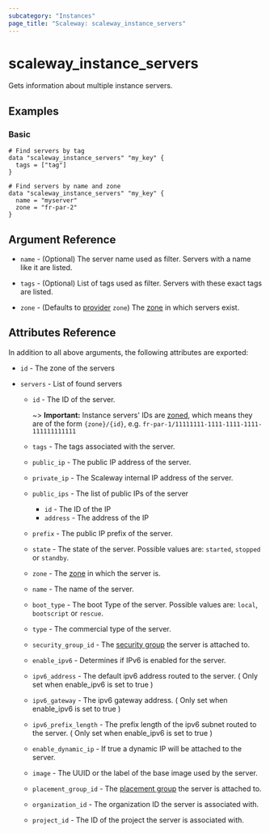 ```yaml
---
subcategory: "Instances"
page_title: "Scaleway: scaleway_instance_servers"
---
```


# scaleway_instance_servers

Gets information about multiple instance servers.

## Examples

### Basic

```hcl
# Find servers by tag
data "scaleway_instance_servers" "my_key" {
  tags = ["tag"]
}

# Find servers by name and zone
data "scaleway_instance_servers" "my_key" {
  name = "myserver"
  zone = "fr-par-2"
}
```

## Argument Reference

- `name` - (Optional) The server name used as filter. Servers with a name like it are listed.

- `tags` - (Optional) List of tags used as filter. Servers with these exact tags are listed.

- `zone` - (Defaults to [provider](../index.md#zone) `zone`) The [zone](../guides/regions_and_zones.md#zones) in which servers exist.

## Attributes Reference

In addition to all above arguments, the following attributes are exported:

- `id` - The zone of the servers

- `servers` - List of found servers
    - `id` - The ID of the server.

        ~> **Important:** Instance servers' IDs are [zoned](../guides/regions_and_zones.md#resource-ids), which means they are of the form `{zone}/{id}`, e.g. `fr-par-1/11111111-1111-1111-1111-111111111111`

    - `tags` - The tags associated with the server.
    - `public_ip` - The public IP address of the server.
    - `private_ip` - The Scaleway internal IP address of the server.
    - `public_ips` - The list of public IPs of the server
        - `id` - The ID of the IP
        - `address` - The address of the IP
    - `prefix` - The public IP prefix of the server.
    - `state` - The state of the server. Possible values are: `started`, `stopped` or `standby`.
    - `zone` - The [zone](../guides/regions_and_zones.md#zones) in which the server is.
    - `name` - The name of the server.
    - `boot_type` - The boot Type of the server. Possible values are: `local`, `bootscript` or `rescue`.
    - `type` - The commercial type of the server.
    - `security_group_id` - The [security group](https://developers.scaleway.com/en/products/instance/api/#security-groups-8d7f89) the server is attached to.
    - `enable_ipv6` - Determines if IPv6 is enabled for the server.
    - `ipv6_address` - The default ipv6 address routed to the server. ( Only set when enable_ipv6 is set to true )
    - `ipv6_gateway` - The ipv6 gateway address. ( Only set when enable_ipv6 is set to true )
    - `ipv6_prefix_length` - The prefix length of the ipv6 subnet routed to the server. ( Only set when enable_ipv6 is set to true )
    - `enable_dynamic_ip` - If true a dynamic IP will be attached to the server.
    - `image` - The UUID or the label of the base image used by the server.
    - `placement_group_id` - The [placement group](https://developers.scaleway.com/en/products/instance/api/#placement-groups-d8f653) the server is attached to.
    - `organization_id` - The organization ID the server is associated with.
    - `project_id` - The ID of the project the server is associated with.
  

